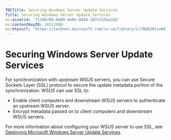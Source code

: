 ```yaml
---
TOCTitle: Securing Windows Server Update Services
Title: Securing Windows Server Update Services
ms:assetid: 'f119b789-8d09-4e0e-8844-3d7c515be165'
ms:contentKeyID: 18152980
ms:mtpsurl: 'https://technet.microsoft.com/sv-se/library/Cc708620(v=WS.10)'
---
```


Securing Windows Server Update Services
=======================================

For synchronization with upstream WSUS servers, you can use Secure Sockets Layer (SSL) protocol to secure the update metadata portion of the synchronization. WSUS can use SSL to:

-   Enable client computers and downstream WSUS servers to authenticate an upstream WSUS server.
-   Encrypt metadata passed on to client computers and downstream WSUS servers.

For more information about configuring your WSUS server to use SSL, see [Deploying Microsoft Windows Server Update Services](http://go.microsoft.com/fwlink/?linkid=41777).
